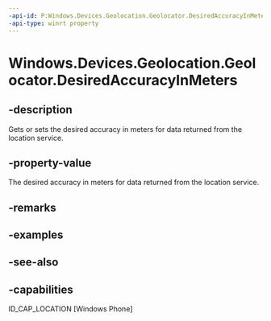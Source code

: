 ----api-id: P:Windows.Devices.Geolocation.Geolocator.DesiredAccuracyInMeters
-api-type: winrt property
---<!-- Property syntaxpublic Windows.Foundation.IReference<uint> DesiredAccuracyInMeters { get;  set; }--># Windows.Devices.Geolocation.Geolocator.DesiredAccuracyInMeters## -descriptionGets or sets the desired accuracy in meters for data returned from the location service.## -property-valueThe desired accuracy in meters for data returned from the location service.## -remarks## -examples## -see-also## -capabilitiesID_CAP_LOCATION [Windows Phone]